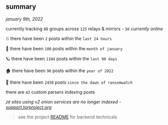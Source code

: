 
## summary
_january 9th, 2022_

currently tracking `88` groups across `125` relays & mirrors - _`56` currently online_

⏲ there have been `2` posts within the `last 24 hours`

🦈 there have been `100` posts within the `month of january`

🪐 there have been `1104` posts within the `last 90 days`

🏚 there have been `96` posts within the `year of 2022`

🦕 there have been `2458` posts `since the dawn of ransomwatch`

there are `43` custom parsers indexing posts

_`20` sites using v2 onion services are no longer indexed - [support.torproject.org](https://support.torproject.org/onionservices/v2-deprecation/)_

> see the project [README](https://github.com/thetanz/ransomwatch#ransomwatch--) for backend technicals
